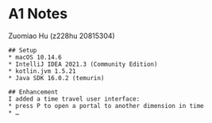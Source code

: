  # A1 Notes
   Zuomiao Hu (z228hu 20815304)
 
    ## Setup
    * macOS 10.14.6 
    * IntelliJ IDEA 2021.3 (Community Edition)
    * kotlin.jvm 1.5.21
    * Java SDK 16.0.2 (temurin)
 
    ## Enhancement 
    I added a time travel user interface: 
    * press P to open a portal to another dimension in time
    * …
